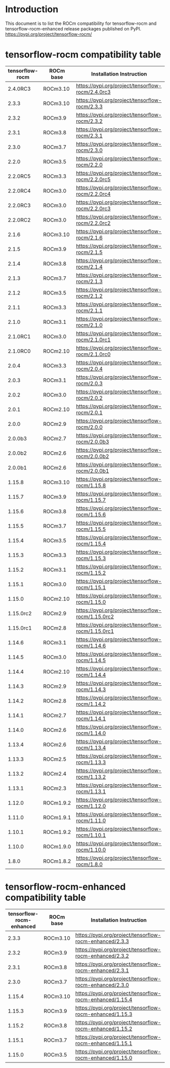 # Introduction

This document is to list the ROCm compatibility for tensorflow-rocm and tensorflow-rocm-enhanced release packages published on PyPI.
<https://pypi.org/project/tensorflow-rocm/>

# tensorflow-rocm compatibility table

| tensorflow-rocm |  ROCm base  |  Installation Instruction  |
| ------ | ------ |  -------- |
|   2.4.0RC3  | ROCm3.10  | <https://pypi.org/project/tensorflow-rocm/2.4.0rc3> |
|   2.3.3  | ROCm3.10  | <https://pypi.org/project/tensorflow-rocm/2.3.3> |
|   2.3.2  | ROCm3.9  | <https://pypi.org/project/tensorflow-rocm/2.3.2> |
|   2.3.1  | ROCm3.8  | <https://pypi.org/project/tensorflow-rocm/2.3.1> |
|   2.3.0  | ROCm3.7  | <https://pypi.org/project/tensorflow-rocm/2.3.0> |
|   2.2.0  | ROCm3.5  | <https://pypi.org/project/tensorflow-rocm/2.2.0> |
|   2.2.0RC5  | ROCm3.3  | <https://pypi.org/project/tensorflow-rocm/2.2.0rc5> |
|   2.2.0RC4  | ROCm3.0  | <https://pypi.org/project/tensorflow-rocm/2.2.0rc4> |
|   2.2.0RC3  | ROCm3.0  | <https://pypi.org/project/tensorflow-rocm/2.2.0rc3> |
|   2.2.0RC2  | ROCm3.0  | <https://pypi.org/project/tensorflow-rocm/2.2.0rc2> |
|   2.1.6  | ROCm3.10  | <https://pypi.org/project/tensorflow-rocm/2.1.6> |
|   2.1.5  | ROCm3.9  | <https://pypi.org/project/tensorflow-rocm/2.1.5> |
|   2.1.4  | ROCm3.8  | <https://pypi.org/project/tensorflow-rocm/2.1.4> |
|   2.1.3  | ROCm3.7  | <https://pypi.org/project/tensorflow-rocm/2.1.3> |
|   2.1.2  | ROCm3.5  | <https://pypi.org/project/tensorflow-rocm/2.1.2> |
|   2.1.1  | ROCm3.3  | <https://pypi.org/project/tensorflow-rocm/2.1.1> |
|   2.1.0  | ROCm3.1  | <https://pypi.org/project/tensorflow-rocm/2.1.0> |
|   2.1.0RC1  | ROCm3.0  | <https://pypi.org/project/tensorflow-rocm/2.1.0rc1> |
|   2.1.0RC0  | ROCm2.10  | <https://pypi.org/project/tensorflow-rocm/2.1.0rc0> |
|   2.0.4  | ROCm3.3  | <https://pypi.org/project/tensorflow-rocm/2.0.4> |
|   2.0.3  | ROCm3.1  | <https://pypi.org/project/tensorflow-rocm/2.0.3> |
|   2.0.2  | ROCm3.0  | <https://pypi.org/project/tensorflow-rocm/2.0.2> |
|   2.0.1  | ROCm2.10  | <https://pypi.org/project/tensorflow-rocm/2.0.1> |
|   2.0.0  | ROCm2.9  | <https://pypi.org/project/tensorflow-rocm/2.0.0> |
|   2.0.0b3    |   ROCm2.7     | <https://pypi.org/project/tensorflow-rocm/2.0.0b3> |
|   2.0.0b2    |   ROCm2.6     | <https://pypi.org/project/tensorflow-rocm/2.0.0b2> |
|   2.0.0b1    |  ROCm2.6    | <https://pypi.org/project/tensorflow-rocm/2.0.0b1> |
|   1.15.8    |  ROCm3.10      | <https://pypi.org/project/tensorflow-rocm/1.15.8> |
|   1.15.7    |  ROCm3.9      | <https://pypi.org/project/tensorflow-rocm/1.15.7> |
|   1.15.6    |  ROCm3.8      | <https://pypi.org/project/tensorflow-rocm/1.15.6> |
|   1.15.5    |  ROCm3.7      | <https://pypi.org/project/tensorflow-rocm/1.15.5> |
|   1.15.4    |  ROCm3.5      | <https://pypi.org/project/tensorflow-rocm/1.15.4> |
|   1.15.3    |  ROCm3.3      | <https://pypi.org/project/tensorflow-rocm/1.15.3> |
|   1.15.2    |  ROCm3.1      | <https://pypi.org/project/tensorflow-rocm/1.15.2> |
|   1.15.1    |  ROCm3.0      | <https://pypi.org/project/tensorflow-rocm/1.15.1> |
|   1.15.0    |  ROCm2.10      | <https://pypi.org/project/tensorflow-rocm/1.15.0> |
|   1.15.0rc2    |  ROCm2.9      | <https://pypi.org/project/tensorflow-rocm/1.15.0rc2> |
|   1.15.0rc1    |  ROCm2.8      | <https://pypi.org/project/tensorflow-rocm/1.15.0rc1> |
|   1.14.6    |   ROCm3.1     | <https://pypi.org/project/tensorflow-rocm/1.14.6> |
|   1.14.5    |   ROCm3.0     | <https://pypi.org/project/tensorflow-rocm/1.14.5> |
|   1.14.4    |   ROCm2.10     | <https://pypi.org/project/tensorflow-rocm/1.14.4> |
|   1.14.3    |   ROCm2.9     | <https://pypi.org/project/tensorflow-rocm/1.14.3> |
|   1.14.2    |  ROCm2.8    | <https://pypi.org/project/tensorflow-rocm/1.14.2> |
|   1.14.1    |  ROCm2.7      | <https://pypi.org/project/tensorflow-rocm/1.14.1> |
|   1.14.0    |  ROCm2.6      | <https://pypi.org/project/tensorflow-rocm/1.14.0> |
|   1.13.4    |   ROCm2.6     | <https://pypi.org/project/tensorflow-rocm/1.13.4> |
|   1.13.3    |  ROCm2.5    | <https://pypi.org/project/tensorflow-rocm/1.13.3> |
|   1.13.2    |  ROCm2.4      | <https://pypi.org/project/tensorflow-rocm/1.13.2> |
|   1.13.1    |  ROCm2.3      | <https://pypi.org/project/tensorflow-rocm/1.13.1> |
|   1.12.0    |  ROCm1.9.2      | <https://pypi.org/project/tensorflow-rocm/1.12.0> |
|   1.11.0    |  ROCm1.9.1      | <https://pypi.org/project/tensorflow-rocm/1.11.0> |
|   1.10.1    |  ROCm1.9.2      | <https://pypi.org/project/tensorflow-rocm/1.10.1> |
|   1.10.0    |  ROCm1.9.0      | <https://pypi.org/project/tensorflow-rocm/1.10.0> |
|   1.8.0    |  ROCm1.8.2      | <https://pypi.org/project/tensorflow-rocm/1.8.0> |


# tensorflow-rocm-enhanced compatibility table

| tensorflow-rocm-enhanced |  ROCm base  |  Installation Instruction  |
| ------ | ------ |  -------- |
|   2.3.3  | ROCm3.10  | <https://pypi.org/project/tensorflow-rocm-enhanced/2.3.3> |
|   2.3.2  | ROCm3.9  | <https://pypi.org/project/tensorflow-rocm-enhanced/2.3.2> |
|   2.3.1  | ROCm3.8  | <https://pypi.org/project/tensorflow-rocm-enhanced/2.3.1> |
|   2.3.0  | ROCm3.7  | <https://pypi.org/project/tensorflow-rocm-enhanced/2.3.0> |
|   1.15.4    |  ROCm3.10      | <https://pypi.org/project/tensorflow-rocm-enhanced/1.15.4> |
|   1.15.3    |  ROCm3.9      | <https://pypi.org/project/tensorflow-rocm-enhanced/1.15.3> |
|   1.15.2    |  ROCm3.8      | <https://pypi.org/project/tensorflow-rocm-enhanced/1.15.2> |
|   1.15.1    |  ROCm3.7      | <https://pypi.org/project/tensorflow-rocm-enhanced/1.15.1> |
|   1.15.0    |  ROCm3.5      | <https://pypi.org/project/tensorflow-rocm-enhanced/1.15.0> |
